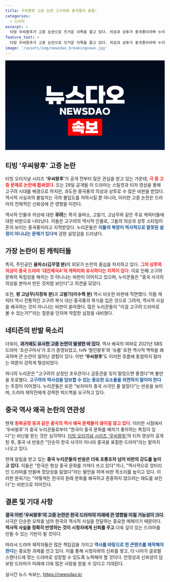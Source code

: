 ```yaml
---
title: 우씨왕후 고증 논란 고구려와 중국풍의 충돌!
categories:
  - 드라마
excerpt: >
  티빙 우씨왕후가 고증 논란으로 뜨거운 이목을 끌고 있다. 의상과 상투가 중국풍이라며 누리꾼들이 강력히 반발 중, 역사 왜곡 우려도 커지고 있다. 과연 이 새로운 사극은 어떤 모습을 보여줄까?
feature_text: >
  티빙 우씨왕후가 고증 논란으로 뜨거운 이목을 끌고 있다. 의상과 상투가 중국풍이라며 누리꾼들이 강력히 반발 중, 역사 왜곡 우려도 커지고 있다. 과연 이 새로운 사극은 어떤 모습을 보여줄까?
image: '/assets/img/newsdao_breakingnews.jpg'
---
```


<p><img src="/assets/img/newsdao_breakingnews.jpg" alt="bookingtag 속보" /></p>

<h2 data-ke-size="size26">티빙 '우씨왕후' 고증 논란</h2>

<p data-ke-size="size16"></p>

<p>티빙 오리지널 시리즈 <b>‘우씨왕후’</b>가 공개 전부터 많은 관심을 받고 있는 가운데, <b><span style="color: #ee2323;">극 중 고증 문제로 논란에 휩싸였다</span></b>. 오는 29일 공개될 이 드라마는 스틸컷과 티저 영상을 통해 고구려 시대를 배경으로 하지만, 과도한 중국풍의 의상과 상투로 수 많은 비판을 받았다. 역사적 사실과의 불일치는 극의 몰입도를 저하시킬 뿐 아니라, 이러한 고증 논란은 드라마의 전체적인 신뢰성에 큰 영향을 미친다.</p>

<p data-ke-size="size16"></p>

<p>역사적 인물과 의상에 대한 <b><span style="background-color: #21538527;">우려</span></b>는 특히 을파소, 고발기, 고남무와 같은 주요 캐릭터들에 대한 비판으로 나타났다. 이들은 고구려의 역사적 인물로, 그들의 의상과 상투 스타일이 흔히 보이는 중국풍이라고 지적받았다. 누리꾼들은 <b><span style="color: #1a5490;">이들의 복장이 역사적으로 잘못된 설정이 아니냐는 문제가 있다</span></b>며 강한 실망감을 드러냈다.</p>

<p data-ke-size="size16"></p>

<h2 data-ke-size="size26">가장 논란이 된 캐릭터들</h2>

<p data-ke-size="size16"></p>

<p>특히, 주인공인 <b>을파소(김무열 분)</b>의 외모가 논란의 중심을 차지하고 있다. <b><span style="color: #ee2323;">그의 상투와 의상이 중국 드라마 '대진제국4'의 캐릭터와 유사하다는 지적이 있다</span></b>. 이로 인해 고구려 문화의 독립성을 해치는 것 아니냐는 비판이 이어지고 있으며, 누리꾼들은 "중국 사극의 의상을 본따서 만든 것처럼 보인다"고 의견을 모았다.</p>

<p data-ke-size="size16"></p>

<p>또한, <b>왕 고남무(지창욱 분)</b>과 <b>고발기(이수혁 분)</b> 역시 비슷한 비판에 직면했다. 이들 캐릭터 역시 전통적인 고구려 복식 대신 중국풍의 복식을 입은 것으로 그려져, 역사적 사실을 왜곡하는 것이 아니냐는 비판이 쏟아졌다. 많은 누리꾼들이 "이걸 고구려 드라마로 볼 수 있는가?"라는 질문을 던지며 착잡한 심정을 내비쳤다.</p>

<p data-ke-size="size16"></p>

<h2 data-ke-size="size26">네티즌의 반발 목소리</h2>

<p data-ke-size="size16"></p>

<p>더욱이, <b><span style="background-color: #21538527;">과거에도 유사한 고증 논란이 발생한 바 있다</span></b>. 역사 왜곡의 여파로 2021년 SBS 드라마 ‘조선구마사’가 조기 종영되었고, tvN ‘철인왕후’와 ‘슈룹’ 또한 역사적 맥락을 왜곡하며 큰 논란이 일어난 경험이 있다. 이번 <b>‘우씨왕후’</b>도 이러한 흐름에 동참하지 말라는 여론이 강하게 형성되었다.</p>

<p data-ke-size="size16"></p>

<p>하나의 누리꾼은 "고구려의 상징인 조우관이나 금동관을 잊지 말았으면 좋겠다"며 불만을 토로했다. <b><span style="color: #1a5490;">고구려의 역사성을 담보할 수 있는 중요한 요소들을 외면하지 말아야 한다</span></b>는 주장이 이어졌다. 누리꾼들은 또한 "보자마자 중국 사극인 줄 알았다"는 반응을 보이며, 드라마 제작진에게 강력한 피드백을 요구하고 있다.</p>

<p data-ke-size="size16"></p>

<h2 data-ke-size="size26">중국 역사 왜곡 논란의 연관성</h2>

<p data-ke-size="size16"></p>

<p>현재 <b><span style="color: #ee2323;">동북공정 등과 같은 중국의 역사 왜곡 문제들이 끊이질 않고 있다</span></b>. 이러한 시점에서 '우씨왕후'가 중국 누리꾼들로부터 "한국이 중국 문화를 베끼기 좋아하는 특징이 있다"는 비난을 받는 것은 심각하다. <a href="https://www.tving.com">티빙 오리지널 시리즈 '우씨왕후'</a>의 티저 영상이 공개된 후, 중국 내 반응은 "단순히 한국 사극이 아니라 중국을 표절한 드라마"라는 말까지 나오고 있다.</p>

<p data-ke-size="size16"></p>

<p>현재 알림을 받고 있는 <b>중국 누리꾼들의 반응은 더욱 조롱조차 넘어 비판의 강도를 높이고 있다</b>. 이들은 "한국은 항상 중국 문화를 가져다 쓰고 있다"거나, "역사적으로 엉터리인 드라마를 만들며 정당성을 잃었다"라는 발언을 하며 비판 목소리를 높이고 있다. 이러한 분위기는 "어떻게든 한국의 원래 문화를 왜곡하고 존중하지 않으려는 태도를 보인다"는 비판으로 이어진다.</p>

<p data-ke-size="size16"></p>

<h2 data-ke-size="size26">결론 및 기대 사항</h2>

<p data-ke-size="size16"></p>

<p><b><span style="background-color: #21538527;">결국 이번 ‘우씨왕후’의 고증 논란은 한국 드라마의 미래에 큰 영향을 미칠 가능성이 크다</span></b>. 사극은 단순한 오락을 넘어 한국의 역사적 사실을 전달하는 중요한 매체이기 때문이다. <b>역사적 사실을 정확히 반영하는 것이 시청자에게 신뢰를 주고</b> 더욱 깊이 있는 드라마를 만들 수 있는 기반이 될 것이다. </p>

<p data-ke-size="size16"></p>

<p>따라서 드라마 제작자들은 많은 책임감을 가지고 <b><span style="color: #1a5490;">역사를 바탕으로 한 콘텐츠를 제작해야 한다</span></b>는 중요한 과제를 안고 있다. 이를 통해 시청자와의 신뢰를 쌓고, 더 나아가 글로벌 스탠다드에 맞는 드라마로 성장할 수 있도록 노력해야 할 것이다. 안정성과 신뢰성이 담보된 드라마가 미래에 더욱 많은 사랑을 받을 수 있다고 기대된다. </p>

<p data-ke-size="size16"></p>
실시간 뉴스 속보는, <a href="https://newsdao.kr" rel="dofollow">https://newsdao.kr</a>


